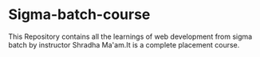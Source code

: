 # Sigma-batch-course
This Repository contains all the learnings of web development from sigma batch by instructor Shradha Ma'am.It is a complete placement course.
